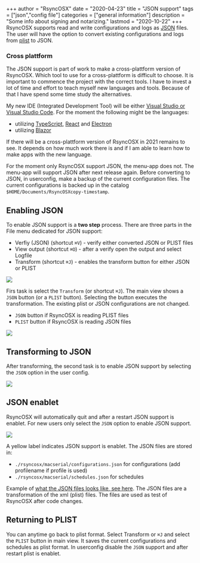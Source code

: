 +++
author = "RsyncOSX"
date = "2020-04-23"
title =  "JSON support"
tags = ["json","config file"]
categories = ["general information"]
description = "Some info about signing and notarizing."
lastmod = "2020-10-22"
+++
RsyncOSX supports read and write configurations and logs as [JSON](https://en.wikipedia.org/wiki/JSON) files. The user will have the option to convert existing configurations and logs from [plist](https://en.wikipedia.org/wiki/Property_list) to JSON.

### Cross plattform

The JSON support is part of work to make a cross-plattform version of RsyncOSX. Which tool to use for a cross-plattform is difficult to choose. It is important to commence the project with the correct tools. I have to invest a lot of time and effort to teach myself new languages and tools. Because of that I have spend some time study the alternatives.

My new IDE (Integrated Development Tool) will be either [Visual Studio or Visual Studio Code](https://docs.microsoft.com/en-us/visualstudio/?view=vs-2019&viewFallbackFrom=vsmac-2019). For the moment the following might be the languages:

 - utilizing [TypeScript](https://en.wikipedia.org/wiki/TypeScript), [React](https://reactjs.org/) and [Electron](https://www.electronjs.org/)
 - utilizing [Blazor](https://dotnet.microsoft.com/apps/aspnet/web-apps/blazor)

If there will be a cross-plattform version of RsyncOSX in 2021 remains to see. It depends on how much work there is and if I am able to learn how to make apps with the new language.

For the moment only RsyncOSX support JSON, the menu-app does not. The menu-app will support JSON after next release again. Before converting to JSON, in userconfig, make a backup of the current configuration files. The current configurations is backed up in the catalog `$HOME/Documents/RsyncOSXcopy-timestamp`.

## Enabling JSON

To enable JSON support is a **two step** process. There are three parts in the File menu dedicated for JSON support:

- Verfiy (JSON) (shortcut `⌘V`) - verify either converted JSON or PLIST files
- View output (shortcut `⌘O`) -  after a verify open the output and select Logfile
- Transform (shortcut `⌘J`) - enables the transform button for either JSON or PLIST

![](/images/RsyncOSX/master/json/filemenu.png)

Firs task is select the `Transform` (or shortcut `⌘J`). The main view shows a `JSON` button (or a `PLIST` button). Selecting the button executes the transformation. The existing plist or JSON configurations are not changed.

- `JSON` button if RsyncOSX is reading PLIST files
- `PLIST` button if RsyncOSX is reading JSON files

![](/images/RsyncOSX/master/json/transform.png)

## Transforming to JSON

After transforming, the second task is to enable JSON support by selecting the `JSON` option in the user config.

![](/images/RsyncOSX/master/json/userjson.png)

## JSON enablet

RsyncOSX will automatically quit and after a restart JSON support is enablet. For new users only select the `JSON` option to enable JSON support.

![](/images/RsyncOSX/master/json/json.png)

A yellow label indicates JSON support is enablet. The JSON files are stored in:

- `./rsyncosx/macserial/configurations.json` for configurations (add profilename if profile is used)
- `./rsyncosx/macserial/schedules.json` for schedules

Example of [what the JSON files looks like, see here](https://github.com/rsyncOSX/RsyncOSX/tree/master/XCTestconfiguration/). The JSON files are a transformation of the xml (plist) files. The files are used as test of RsyncOSX after code changes.

## Returning to PLIST

You can anytime go back to plist format. Select Transform or `⌘J` and select the `PLIST` button in main view. It saves the current configurations and schedules as plist format. In userconfig disable the `JSON` support and after restart plist is enablet.
